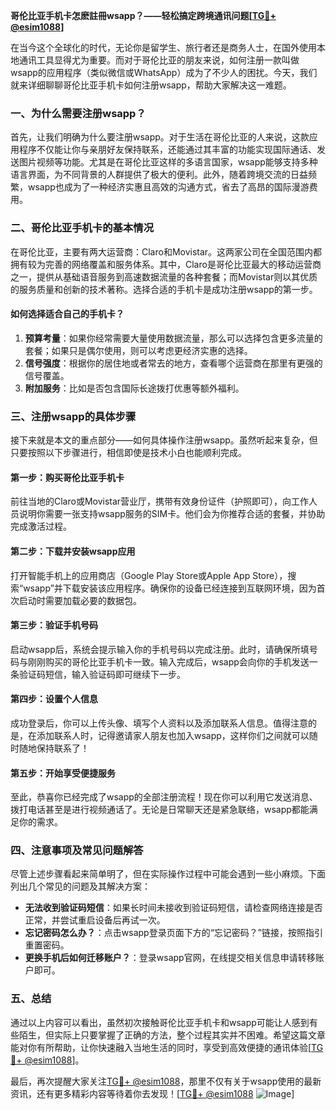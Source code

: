 **哥伦比亚手机卡怎麽註冊wsapp？——轻松搞定跨境通讯问题[[TG💪+ @esim1088](https://t.me/s/esim1088)]**

在当今这个全球化的时代，无论你是留学生、旅行者还是商务人士，在国外使用本地通讯工具显得尤为重要。而对于哥伦比亚的朋友来说，如何注册一款叫做wsapp的应用程序（类似微信或WhatsApp）成为了不少人的困扰。今天，我们就来详细聊聊哥伦比亚手机卡如何注册wsapp，帮助大家解决这一难题。

### 一、为什么需要注册wsapp？

首先，让我们明确为什么要注册wsapp。对于生活在哥伦比亚的人来说，这款应用程序不仅能让你与亲朋好友保持联系，还能通过其丰富的功能实现国际通话、发送图片视频等功能。尤其是在哥伦比亚这样的多语言国家，wsapp能够支持多种语言界面，为不同背景的人群提供了极大的便利。此外，随着跨境交流的日益频繁，wsapp也成为了一种经济实惠且高效的沟通方式，省去了高昂的国际漫游费用。

### 二、哥伦比亚手机卡的基本情况

在哥伦比亚，主要有两大运营商：Claro和Movistar。这两家公司在全国范围内都拥有较为完善的网络覆盖和服务体系。其中，Claro是哥伦比亚最大的移动运营商之一，提供从基础语音服务到高速数据流量的各种套餐；而Movistar则以其优质的服务质量和创新的技术著称。选择合适的手机卡是成功注册wsapp的第一步。

#### 如何选择适合自己的手机卡？
1. **预算考量**：如果你经常需要大量使用数据流量，那么可以选择包含更多流量的套餐；如果只是偶尔使用，则可以考虑更经济实惠的选择。
2. **信号强度**：根据你的居住地或者常去的地方，查看哪个运营商在那里有更强的信号覆盖。
3. **附加服务**：比如是否包含国际长途拨打优惠等额外福利。

### 三、注册wsapp的具体步骤

接下来就是本文的重点部分——如何具体操作注册wsapp。虽然听起来复杂，但只要按照以下步骤进行，相信即使是技术小白也能顺利完成。

#### 第一步：购买哥伦比亚手机卡
前往当地的Claro或Movistar营业厅，携带有效身份证件（护照即可），向工作人员说明你需要一张支持wsapp服务的SIM卡。他们会为你推荐合适的套餐，并协助完成激活过程。

#### 第二步：下载并安装wsapp应用
打开智能手机上的应用商店（Google Play Store或Apple App Store），搜索“wsapp”并下载安装该应用程序。确保你的设备已经连接到互联网环境，因为首次启动时需要加载必要的数据包。

#### 第三步：验证手机号码
启动wsapp后，系统会提示输入你的手机号码以完成注册。此时，请确保所填号码与刚刚购买的哥伦比亚手机卡一致。输入完成后，wsapp会向你的手机发送一条验证码短信，输入验证码即可继续下一步。

#### 第四步：设置个人信息
成功登录后，你可以上传头像、填写个人资料以及添加联系人信息。值得注意的是，在添加联系人时，记得邀请家人朋友也加入wsapp，这样你们之间就可以随时随地保持联系了！

#### 第五步：开始享受便捷服务
至此，恭喜你已经完成了wsapp的全部注册流程！现在你可以利用它发送消息、拨打电话甚至是进行视频通话了。无论是日常聊天还是紧急联络，wsapp都能满足你的需求。

### 四、注意事项及常见问题解答

尽管上述步骤看起来简单明了，但在实际操作过程中可能会遇到一些小麻烦。下面列出几个常见的问题及其解决方案：

- **无法收到验证码短信**：如果长时间未接收到验证码短信，请检查网络连接是否正常，并尝试重启设备后再试一次。
- **忘记密码怎么办？**：点击wsapp登录页面下方的“忘记密码？”链接，按照指引重置密码。
- **更换手机后如何迁移账户？**：登录wsapp官网，在线提交相关信息申请转移账户即可。

### 五、总结

通过以上内容可以看出，虽然初次接触哥伦比亚手机卡和wsapp可能让人感到有些陌生，但实际上只要掌握了正确的方法，整个过程其实并不困难。希望这篇文章能对你有所帮助，让你快速融入当地生活的同时，享受到高效便捷的通讯体验[[TG💪+ @esim1088](https://t.me/s/esim1088)]。

最后，再次提醒大家关注[TG💪+ @esim1088](https://t.me/s/esim1088)，那里不仅有关于wsapp使用的最新资讯，还有更多精彩内容等待着你去发现！[[TG💪+ @esim1088](https://t.me/s/esim1088) ![Image](https://i.postimg.cc/4NQfJmqS/Snipaste-2025-05-13-00-14-12.png)]